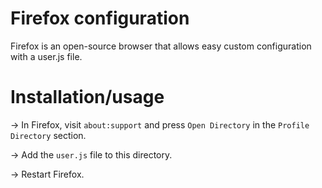 # Firefox configuration
Firefox is an open-source browser that allows easy custom configuration with a user.js file.

# Installation/usage

-> In Firefox, visit `about:support` and press `Open Directory` in the `Profile Directory` section.

-> Add the `user.js` file to this directory.

-> Restart Firefox.
